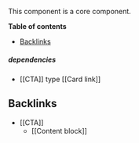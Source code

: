 This component is a core component.

<!-- table-of-contents start -->
**Table of contents**
  - [Backlinks](#backlinks)

<!-- table-of-contents end -->

##### dependencies
 - [[CTA]] type [[Card link]]

## Backlinks
* [[CTA]]
	* [[Content block]]
